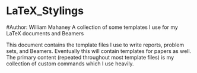 # LaTeX_Stylings
#Author: William Mahaney
A collection of some templates I use for my LaTeX documents and Beamers


This document contains the template files I use to write reports, problem sets, and Beamers. Eventually this will contain templates for papers as well. 
The primary content (repeated throughout most template files) is my collection of custom commands which I use heavily. 




